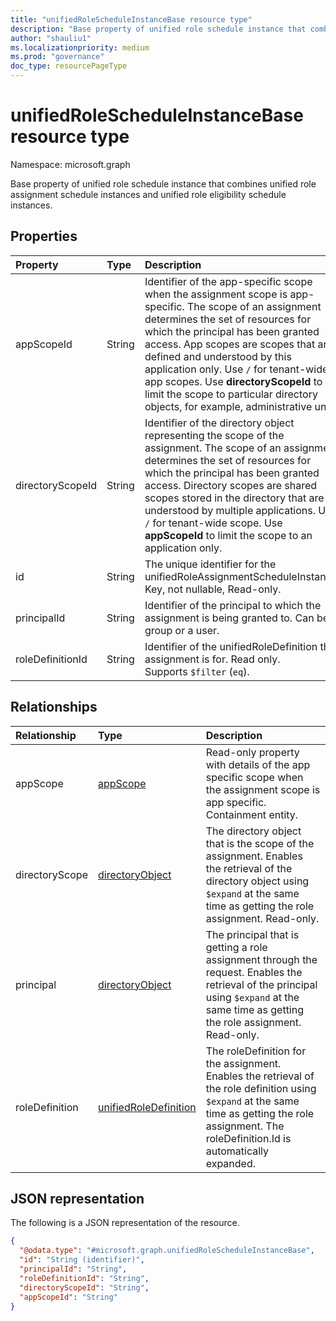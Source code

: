 ```yaml
---
title: "unifiedRoleScheduleInstanceBase resource type"
description: "Base property of unified role schedule instance that combines unified role assignment schedule instance and unified role eligibility schedule instance"
author: "shauliu1"
ms.localizationpriority: medium
ms.prod: "governance"
doc_type: resourcePageType
---
```


# unifiedRoleScheduleInstanceBase resource type

Namespace: microsoft.graph

Base property of unified role schedule instance that combines unified role assignment schedule instances and unified role eligibility schedule instances.

## Properties
|Property|Type|Description|
|:---|:---|:---|
|appScopeId|String|Identifier of the app-specific scope when the assignment scope is app-specific. The scope of an assignment determines the set of resources for which the principal has been granted access. App scopes are scopes that are defined and understood by this application only. Use `/` for tenant-wide app scopes. Use **directoryScopeId** to limit the scope to particular directory objects, for example, administrative units. |
|directoryScopeId|String|Identifier of the directory object representing the scope of the assignment. The scope of an assignment determines the set of resources for which the principal has been granted access. Directory scopes are shared scopes stored in the directory that are understood by multiple applications. Use `/` for tenant-wide scope. Use **appScopeId** to limit the scope to an application only. |
|id|String|The unique identifier for the unifiedRoleAssignmentScheduleInstance. Key, not nullable, Read-only.|
|principalId|String|Identifier of the principal to which the assignment is being granted to. Can be a group or a user. |
|roleDefinitionId|String|Identifier of the unifiedRoleDefinition the assignment is for. Read only. <br> Supports `$filter` (`eq`).|

## Relationships
|Relationship|Type|Description|
|:---|:---|:---|
|appScope|[appScope](../resources/appscope.md)|Read-only property with details of the app specific scope when the assignment scope is app specific. Containment entity. |
|directoryScope|[directoryObject](../resources/directoryobject.md)|The directory object that is the scope of the assignment. Enables the retrieval of the directory object using `$expand` at the same time as getting the role assignment. Read-only.|
|principal|[directoryObject](../resources/directoryobject.md)|The principal that is getting a role assignment through the request. Enables the retrieval of the principal using `$expand` at the same time as getting the role assignment. Read-only.|
|roleDefinition|[unifiedRoleDefinition](../resources/unifiedroledefinition.md)|The roleDefinition for the assignment. Enables the retrieval of the role definition using `$expand` at the same time as getting the role assignment. The roleDefinition.Id is automatically expanded.|

## JSON representation
The following is a JSON representation of the resource.
<!-- {
  "blockType": "resource",
  "keyProperty": "id",
  "@odata.type": "microsoft.graph.unifiedRoleScheduleInstanceBase",
  "openType": false
}
-->
``` json
{
  "@odata.type": "#microsoft.graph.unifiedRoleScheduleInstanceBase",
  "id": "String (identifier)",
  "principalId": "String",
  "roleDefinitionId": "String",
  "directoryScopeId": "String",
  "appScopeId": "String"
}
```
